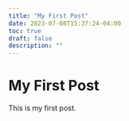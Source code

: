 ```yaml
---
title: "My First Post"
date: 2023-07-08T15:37:24-04:00
toc: true
draft: false
description: ""
---
```


# My First Post

This is my first post.
